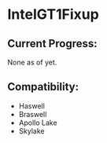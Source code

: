 # IntelGT1Fixup

## Current Progress:
None as of yet.

## Compatibility:
- Haswell
- Braswell
- Apollo Lake
- Skylake

